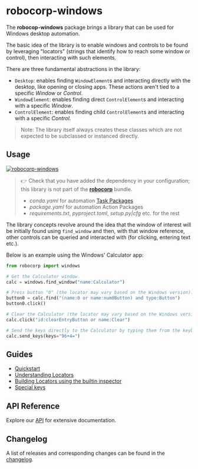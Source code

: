 # robocorp-windows

The **robocop-windows** package brings a library that can be used for Windows desktop automation.

The basic idea of the library is to enable windows and controls to be found by leveraging "locators" (strings that identify how to reach some window or control), then interacting with such elements.

There are three fundamental abstractions in the library:

- `Desktop`: enables finding `WindowElement`s and interacting directly with the desktop, like opening or closing apps. These actions aren't tied to a specific _Window_ or _Control_.
- `WindowElement`: enables finding direct `ControlElement`s and interacting with a specific _Window_.
- `ControlElement`: enables finding child `ControlElement`s and interacting with a specific _Control_.

> Note: The library itself always creates these classes which are not expected to be subclassed or instanced directly.

## Usage

[![`robocorp-windows`](https://img.shields.io/pypi/v/robocorp-windows?label=robocorp-windows)]((https://pypi.org/project/robocorp-windows/))

> 👉 Check that you have added the dependency in your configuration; this library is not part of the [**robocorp**](https://pypi.org/project/robocorp/) bundle.
> - _conda.yaml_ for automation [Task Packages](https://robocorp.com/docs/robot-structure)
> - _package.yaml_ for automation Action Packages
> - _requirements.txt_, _pyproject.toml_, _setup.py|cfg_ etc. for the rest

The library concepts revolve around the idea that the window of interest will be initially found using `find_window` and then, with that window reference, other controls can be queried and interacted with (for clicking, entering text etc.).

Below is an example using the Windows' Calculator app:

```python
from robocorp import windows

# Get the Calculator window.
calc = windows.find_window("name:Calculator")

# Press button "0" (the locator may vary based on the Windows version).
button0 = calc.find("(name:0 or name:num0Button) and type:Button")
button0.click()

# Clear the Calculator (the locator may vary based on the Windows version).
calc.click("id:clearEntryButton or name:Clear")

# Send the keys directly to the Calculator by typing them from the keyboard.
calc.send_keys(keys="96+4=")
```

## Guides

- [Quickstart](https://github.com/robocorp/robocorp/blob/master/windows/docs/guides/00-quickstart.md)
- [Understanding Locators](https://github.com/robocorp/robocorp/blob/master/windows/docs/guides/01-locators.md)
- [Building Locators using the builtin inspector](https://github.com/robocorp/robocorp/blob/master/windows/docs/guides/02-locator-inspecting.md)
- [Special keys](https://github.com/robocorp/robocorp/blob/master/windows/docs/guides/03-special-keys.md)

## API Reference

Explore our [API](https://github.com/robocorp/robocorp/blob/master/windows/docs/api/README.md) for extensive documentation.

## Changelog

A list of releases and corresponding changes can be found in the [changelog](https://github.com/robocorp/robocorp/blob/master/windows/docs/CHANGELOG.md).
